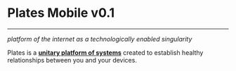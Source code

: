 # Plates Mobile v0.1
---
_platform of the internet as a technologically enabled singularity_

Plates is a **<u>unitary platform of systems</u>** created to establish healthy relationships between you and your devices.